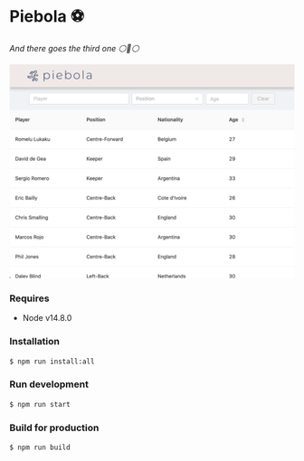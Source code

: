 # Piebola ⚽️

_And there goes the third one ⚪️🔴⚪️_

<img src="https://github.com/lropero/piebola/blob/master/piebola.png?raw=true" width="600">

### Requires

- Node v14.8.0

### Installation

```sh
$ npm run install:all
```

### Run development

```sh
$ npm run start
```

### Build for production

```sh
$ npm run build
```
